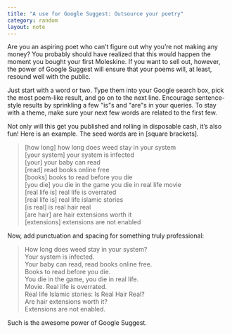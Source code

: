 ```yaml
---
title: "A use for Google Suggest: Outsource your poetry"
category: random
layout: note
---
```


Are you an aspiring poet who can’t figure out why you’re not making any money? You probably should have realized that this would happen the moment you bought your first Moleskine. If you want to sell out, however, the power of Google Suggest will ensure that your poems will, at least, resound well with the public.

Just start with a word or two. Type them into your Google search box, pick the most poem-like result, and go on to the next line. Encourage sentence-style results by sprinkling a few "is"s and "are"s in your queries. To stay with a theme, make sure your next few words are related to the first few.

Not only will this get you published and rolling in disposable cash, it’s also fun! Here is an example. The seed words are in \[square brackets].

>  \[how long] how long does weed stay in your system<br>
>  \[your system] your system is infected<br>
>  \[your] your baby can read<br>
>  \[read] read books online free<br>
>  \[books] books to read before you die<br>
>  \[you die] you die in the game you die in real life movie<br>
>  \[real life is] real life is overrated<br>
>  \[real life is] real life islamic stories<br>
>  \[is real] is real hair real<br>
>  \[are hair] are hair extensions worth it<br>
>  \[extensions] extensions are not enabled<br>

Now, add punctuation and spacing for something truly professional:

>  How long does weed stay in your system?<br>
>  Your system is infected.<br>
>  Your baby can read, read books online free.<br>
>  Books to read before you die.<br>
>  You die in the game, you die in real life.<br>
>  Movie. Real life is overrated.<br>
>  Real life Islamic stories: Is Real Hair Real?<br>
>  Are hair extensions worth it?<br>
>  Extensions are not enabled.<br>

Such is the awesome power of Google Suggest.
